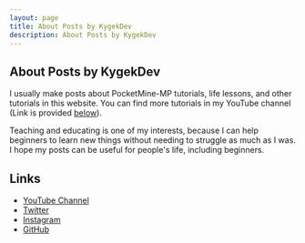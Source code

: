 ```yaml
---
layout: page
title: About Posts by KygekDev
description: About Posts by KygekDev
---
```

## About Posts by KygekDev

I usually make posts about PocketMine-MP tutorials, life lessons, and other tutorials in this website. You can find more tutorials in my YouTube channel (Link is provided [below](#links)).

Teaching and educating is one of my interests, because I can help beginners to learn new things without needing to struggle as much as I was. I hope my posts can be useful for people's life, including beginners.

## Links

- [YouTube Channel](https://youtube.com/c/kygekdev)
- [Twitter](https://twitter.com/kygekdev)
- [Instagram](https://instagram.com/kygekdev/)
- [GitHub](https://github.com/KygekDev)